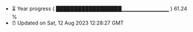 - ⏳ Year progress { ██████████████████▁▁▁▁▁▁▁▁▁▁▁▁ } 61.24 %
- ⏰ Updated on Sat, 12 Aug 2023 12:28:27 GMT

